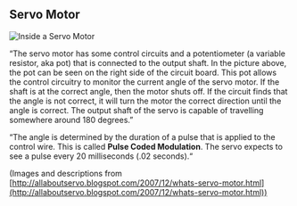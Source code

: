 ## Servo Motor

![Inside a Servo Motor](images/servo_motor_inside.png)

“The servo motor has some control circuits and a potentiometer (a variable resistor, aka pot) that is connected to the output shaft. In the picture above, the pot can be seen on the right side of the circuit board. This pot allows the control circuitry to monitor the current angle of the servo motor. If the shaft is at the correct angle, then the motor shuts off. If the circuit finds that the angle is not correct, it will turn the motor the correct direction until the angle is correct. The output shaft of the servo is capable of travelling somewhere around 180 degrees.”

“The angle is determined by the duration of a pulse that is applied to the control wire. This is called **Pulse Coded Modulation**. The servo expects to see a pulse every 20 milliseconds (.02 seconds).“

(Images and descriptions from [http://allaboutservo.blogspot.com/2007/12/whats-servo-motor.html](http://allaboutservo.blogspot.com/2007/12/whats-servo-motor.html))